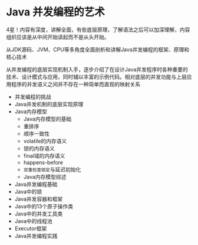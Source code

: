 #   Java 并发编程的艺术

4星！内容有深度，讲解全面，有些底层原理，了解语法之后可以加深理解，内容组织应该是从中间开始读起而不是从头开始。

从JDK源码、JVM、CPU等多角度全面剖析和讲解Java并发编程的框架、原理和核心技术

从并发编程的底层实现机制入手，逐步介绍了在设计Java并发程序时各种重要的技术、设计模式与应用，同时辅以丰富的示例代码。相对底层的并发功能与上层应用程序的并发语义之间并不存在一种简单而直观的映射关系


-   并发编程的挑战
-   Java并发机制的底层实现原理
-   Java内存模型
    -   Java内存模型的基础
    -   重排序
    -   顺序一致性
    -   volatile的内存语义
    -   锁的内存语义
    -   final域的内存语义
    -   happens-before
    -   `双重检查锁定`与延迟初始化
    -   Java内存模型综述
-   Java并发编程基础
-   Java中的锁
-   Java并发容器和框架
-   Java中的13个原子操作类
-   Java中的并发工具类
-   Java中的线程池
-   Executor框架
-   Java并发编程实践


